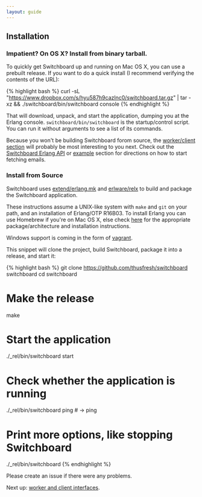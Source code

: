 ```yaml
---
layout: guide
---
```


## Installation

### Impatient? On OS X? Install from binary tarball.

To quickly get Switchboard up and running on Mac OS X, you can use a prebuilt
release. If you want to do a quick install (I recommend verifying the contents
of the URL):

{% highlight bash %}
curl -sL "https://www.dropbox.com/s/hyu587h9cazlnc0/switchboard.tar.gz" | tar -xz && ./switchboard/bin/switchboard console
{% endhighlight %}

That will download, unpack, and start the application,
dumping you at the Erlang console. `switchboard/bin/switchboard` is the
startup/control script. You can run it without arguments to see a list
of its commands.

Because you won't be building Switchboard forom source, the
[worker/client section]({{site.baseurl}}/guide/interfaces) will
probably be most interesting to you next. Check out the
[Switchboard Erlang API]({{site.baseurl}}/doc) or
[example]({{site.baseurl}}/buide/example) section for directions on
how to start fetching emails.


### Install from Source

Switchboard uses
[extend/erlang.mk](https://github.com/extend/erlang.mk) and
[erlware/relx](https://github.com/erlware/relx) to build and
package the Switchboard application.

These instructions assume a UNIX-like system with `make` and `git` on
your path, and an installation of Erlang/OTP R16B03. To install Erlang
you can use Homebrew if you're on Mac OS X, else check
[here](https://www.erlang-solutions.com/downloads/download-erlang-otp)
for the appropriate package/architecture and installation
instructions.

Windows support is coming in the form of
[vagrant](https://github.com/thusfresh/switchboard/issues/20).

This snippet will clone the project, build Switchboard, package it
into a release, and start it:

{% highlight bash %}
git clone https://github.com/thusfresh/switchboard switchboard
cd switchboard
# Make the release
make
# Start the application
./_rel/bin/switchboard start
# Check whether the application is running
./_rel/bin/switchboard ping  # -> ping

# Print more options, like stopping Switchboard
./_rel/bin/switchboard
{% endhighlight %}

Please create an issue if there were any problems.

Next up:
[worker and client interfaces]({{site.baseurl}}/guide/interfaces).
